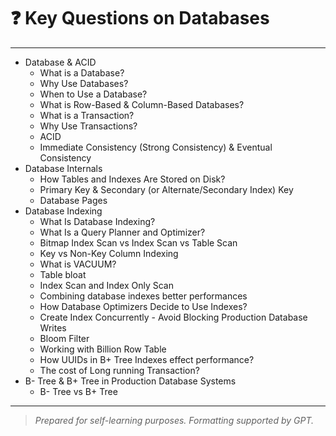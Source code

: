# ❓ Key Questions on Databases

---

- Database & ACID
  - What is a Database?  
  - Why Use Databases?  
  - When to Use a Database?  
  - What is Row-Based & Column-Based Databases?
  - What is a Transaction?
  - Why Use Transactions?
  - ACID
  - Immediate Consistency (Strong Consistency) & Eventual Consistency
- Database Internals
  - How Tables and Indexes Are Stored on Disk?
  - Primary Key & Secondary (or Alternate/Secondary Index) Key
  - Database Pages
- Database Indexing
  - What Is Database Indexing?
  - What Is a Query Planner and Optimizer?
  - Bitmap Index Scan vs Index Scan vs Table Scan
  - Key vs Non-Key Column Indexing
  - What is VACUUM?
  - Table bloat
  - Index Scan and Index Only Scan
  - Combining database indexes better performances
  - How Database Optimizers Decide to Use Indexes?
  - Create Index Concurrently - Avoid Blocking Production Database Writes
  - Bloom Filter
  - Working with Billion Row Table
  - How UUIDs in B+ Tree Indexes effect performance?
  - The cost of Long running Transaction?
- B- Tree & B+ Tree in Production Database Systems
  - B- Tree vs B+ Tree
---

> _Prepared for self-learning purposes. Formatting supported by GPT._
